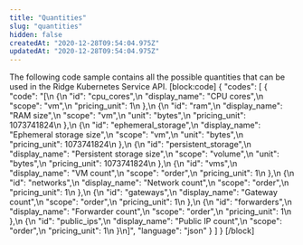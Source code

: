 ```yaml
---
title: "Quantities"
slug: "quantities"
hidden: false
createdAt: "2020-12-28T09:54:04.975Z"
updatedAt: "2020-12-28T09:54:04.975Z"
---
```

The following code sample contains all the possible quantities that can be used in the Ridge Kubernetes Service API.
[block:code]
{
  "codes": [
    {
      "code": "[\n  {\n    \"id\": \"cpu_cores\",\n    \"display_name\": \"CPU cores\",\n    \"scope\": \"vm\",\n    \"pricing_unit\": 1\n  },\n  {\n    \"id\": \"ram\",\n    \"display_name\": \"RAM size\",\n    \"scope\": \"vm\",\n    \"unit\": \"bytes\",\n    \"pricing_unit\": 1073741824\n  },\n  {\n    \"id\": \"ephemeral_storage\",\n    \"display_name\": \"Ephemeral storage size\",\n    \"scope\": \"vm\",\n    \"unit\": \"bytes\",\n    \"pricing_unit\": 1073741824\n  },\n  {\n    \"id\": \"persistent_storage\",\n    \"display_name\": \"Persistent storage size\",\n    \"scope\": \"volume\",\n    \"unit\": \"bytes\",\n    \"pricing_unit\": 1073741824\n  },\n  {\n    \"id\": \"vms\",\n    \"display_name\": \"VM count\",\n    \"scope\": \"order\",\n    \"pricing_unit\": 1\n  },\n  {\n    \"id\": \"networks\",\n    \"display_name\": \"Network count\",\n    \"scope\": \"order\",\n    \"pricing_unit\": 1\n  },\n  {\n    \"id\": \"gateways\",\n    \"display_name\": \"Gateway count\",\n    \"scope\": \"order\",\n    \"pricing_unit\": 1\n  },\n  {\n    \"id\": \"forwarders\",\n    \"display_name\": \"Forwarder count\",\n    \"scope\": \"order\",\n    \"pricing_unit\": 1\n  },\n  {\n    \"id\": \"public_ips\",\n    \"display_name\": \"Public IP count\",\n    \"scope\": \"order\",\n    \"pricing_unit\": 1\n  }\n]",
      "language": "json"
    }
  ]
}
[/block]